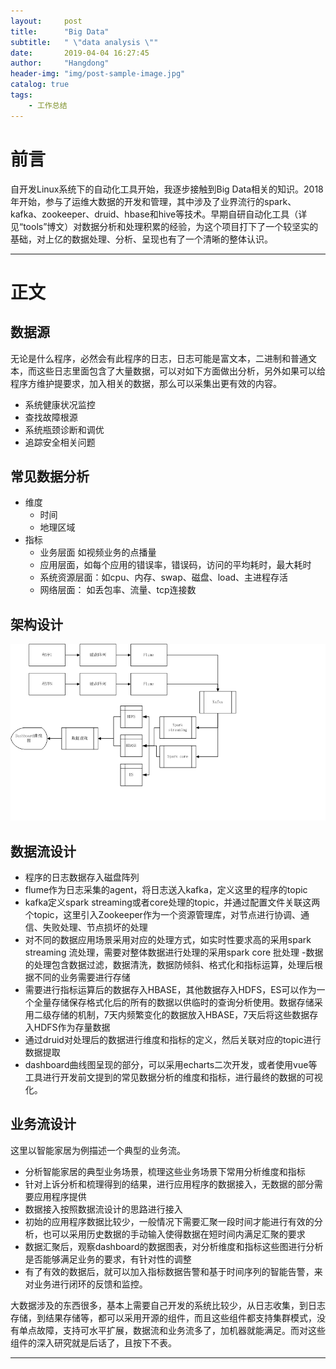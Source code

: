 ```yaml
---
layout:     post
title:      "Big Data"
subtitle:   " \"data analysis \""
date:       2019-04-04 16:27:45 
author:     "Hangdong"
header-img: "img/post-sample-image.jpg"
catalog: true
tags:
    - 工作总结
---
```


# 前言 #
自开发Linux系统下的自动化工具开始，我逐步接触到Big Data相关的知识。2018年开始，参与了运维大数据的开发和管理，其中涉及了业界流行的spark、kafka、zookeeper、druid、hbase和hive等技术。早期自研自动化工具（详见“tools”博文）对数据分析和处理积累的经验，为这个项目打下了一个较坚实的基础，对上亿的数据处理、分析、呈现也有了一个清晰的整体认识。

---

# 正文 #
## 数据源 ##
无论是什么程序，必然会有此程序的日志，日志可能是富文本，二进制和普通文本，而这些日志里面包含了大量数据，可以对如下方面做出分析，另外如果可以给程序方维护提要求，加入相关的数据，那么可以采集出更有效的内容。

- 系统健康状况监控
- 查找故障根源
- 系统瓶颈诊断和调优
- 追踪安全相关问题

## 常见数据分析 ##
- 维度
	- 时间
	- 地理区域
- 指标
	- 业务层面 如视频业务的点播量
	- 应用层面，如每个应用的错误率，错误码，访问的平均耗时，最大耗时
	- 系统资源层面：如cpu、内存、swap、磁盘、load、主进程存活
	- 网络层面： 如丢包率、流量、tcp连接数

## 架构设计 ##
![](/img/in-post/post-bd/arch.png)
## 数据流设计 ##
- 程序的日志数据存入磁盘阵列
- flume作为日志采集的agent，将日志送入kafka，定义这里的程序的topic
- kafka定义spark streaming或者core处理的topic，并通过配置文件关联这两个topic，这里引入Zookeeper作为一个资源管理库，对节点进行协调、通信、失败处理、节点损坏的处理
- 对不同的数据应用场景采用对应的处理方式，如实时性要求高的采用spark streaming 流处理，需要对整体数据进行处理的采用spark core 批处理
-数据的处理包含数据过滤，数据清洗，数据防倾斜、格式化和指标运算，处理后根据不同的业务需要进行存储
- 需要进行指标运算后的数据存入HBASE，其他数据存入HDFS，ES可以作为一个全量存储保存格式化后的所有的数据以供临时的查询分析使用。数据存储采用二级存储的机制，7天内频繁变化的数据放入HBASE，7天后将这些数据存入HDFS作为存量数据
- 通过druid对处理后的数据进行维度和指标的定义，然后关联对应的topic进行数据提取
- dashboard曲线图呈现的部分，可以采用echarts二次开发，或者使用vue等工具进行开发前文提到的常见数据分析的维度和指标，进行最终的数据的可视化。

## 业务流设计 ##
这里以智能家居为例描述一个典型的业务流。

- 分析智能家居的典型业务场景，梳理这些业务场景下常用分析维度和指标
- 针对上诉分析和梳理得到的结果，进行应用程序的数据接入，无数据的部分需要应用程序提供
- 数据接入按照数据流设计的思路进行接入
- 初始的应用程序数据比较少，一般情况下需要汇聚一段时间才能进行有效的分析，也可以采用历史数据的手动输入使得数据在短时间内满足汇聚的要求
- 数据汇聚后，观察dashboard的数据图表，对分析维度和指标这些图进行分析是否能够满足业务的要求，有针对性的调整
- 有了有效的数据后，就可以加入指标数据告警和基于时间序列的智能告警，来对业务进行闭环的反馈和监控。

大数据涉及的东西很多，基本上需要自己开发的系统比较少，从日志收集，到日志存储，到结果存储等，都可以采用开源的组件，而且这些组件都支持集群模式，没有单点故障，支持可水平扩展，数据流和业务流多了，加机器就能满足。而对这些组件的深入研究就是后话了，且按下不表。

---


